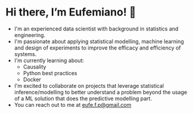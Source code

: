 

# Hi there, I’m Eufemiano! 👋

* I'm an experienced data scientist with background in statistics and engineering.
* I'm passionate about applying statistical modelling, machine learning and design of experiments to improve the efficacy and efficiency of systems.
* I'm currently learning about:
  - Causality
  - Python best practices
  - Docker
* I'm excited to collaborate on projects that leverage statistical inference/modelling to better understand a problem beyond the usage of a ML solution that
  does the predictive modelling part.
* You can reach out to me at eufe.f.p@gmail.com

<!---
eufemianofp/eufemianofp is a ✨ special ✨ repository because its `README.md` (this file) appears on your GitHub profile.
You can click the Preview link to take a look at your changes.
--->
